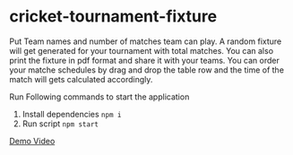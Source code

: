 
# cricket-tournament-fixture
Put Team names and number of matches team can play. A random fixture will get generated for your tournament with total matches. You can also print the fixture in pdf format and share it with your teams. You can order your matche schedules by drag and drop the table row and the time of the match will gets calculated accordingly.

Run Following commands to start the application
1. Install dependencies 
 `npm i`
 2. Run script
  `npm start`
  
   [Demo Video](https://vimeo.com/user167537768/review/680349245/4797cc44ef)
